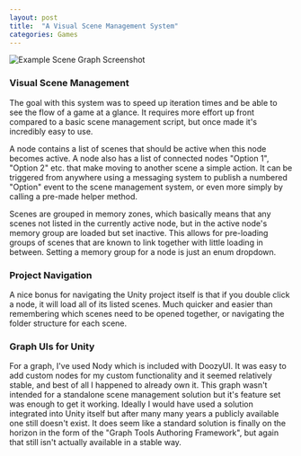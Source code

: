```yaml
---
layout: post
title:  "A Visual Scene Management System"
categories: Games
---
```


![Example Scene Graph Screenshot]({{site.url}}//assets/img/sceneManagementScreenshot.jpeg)

### Visual Scene Management
The goal with this system was to speed up iteration times and be able to see the flow of a game at a glance. It requires more effort up front compared to a basic scene management script, but once made it's incredibly easy to use.

A node contains a list of scenes that should be active when this node becomes active. A node also has a list of connected nodes "Option 1", "Option 2" etc. that make moving to another scene a simple action. It can be triggered from anywhere using a messaging system to publish a numbered "Option" event to the scene management system, or even more simply by calling a pre-made helper method.

Scenes are grouped in memory zones, which basically means that any scenes not listed in the currently active node, but in the active node's memory group are loaded but set inactive. This allows for pre-loading groups of scenes that are known to link together with little loading in between. Setting a memory group for a node is just an enum dropdown.

### Project Navigation
A nice bonus for navigating the Unity project itself is that if you double click a node, it will load all of its listed scenes. Much quicker and easier than remembering which scenes need to be opened together, or navigating the folder structure for each scene. 

### Graph UIs for Unity
For a graph, I've used Nody which is included with DoozyUI. It was easy to add custom nodes for my custom functionality and it seemed relatively stable, and best of all I happened to already own it. This graph wasn't intended for a standalone scene management solution but it's feature set was enough to get it working. Ideally I would have used a solution integrated into Unity itself but after many many years a publicly available one still doesn't exist. It does seem like a standard solution is finally on the horizon in the form of the "Graph Tools Authoring Framework", but again that still isn't actually available in a stable way.
